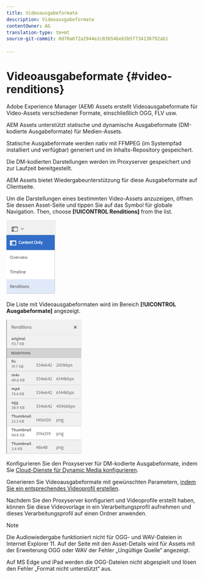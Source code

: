 ```yaml
---
title: Videoausgabeformate
description: Videoausgabeformate
contentOwner: AG
translation-type: tm+mt
source-git-commit: 0d70a672a2944e2c03b54beb3b5f734136792ab1

---
```



# Videoausgabeformate {#video-renditions}

Adobe Experience Manager (AEM) Assets erstellt Videoausgabeformate für Video-Assets verschiedener Formate, einschließlich OGG, FLV usw.

AEM Assets unterstützt statische und dynamische Ausgabeformate (DM-kodierte Ausgabeformate) für Medien-Assets.

Statische Ausgabeformate werden nativ mit FFMPEG (im Systempfad installiert und verfügbar) generiert und im Inhalts-Repository gespeichert.

Die DM-kodierten Darstellungen werden im Proxyserver gespeichert und zur Laufzeit bereitgestellt.

AEM Assets bietet Wiedergabeunterstützung für diese Ausgabeformate auf Clientseite.

Um die Darstellungen eines bestimmten Video-Assets anzuzeigen, öffnen Sie dessen Asset-Seite und tippen Sie auf das Symbol für globale Navigation. Then, choose **[!UICONTROL Renditions]** from the list.

![chlimage_1-478](assets/chlimage_1-478.png)

Die Liste mit Videoausgabeformaten wird im Bereich **[!UICONTROL Ausgabeformate]** angezeigt.

![chlimage_1-479](assets/chlimage_1-479.png)

Konfigurieren Sie den Proxyserver für DM-kodierte Ausgabeformate, indem Sie [Cloud-Dienste für Dynamic Media konfigurieren](config-dynamic.md).

Generieren Sie Videoausgabeformate mit gewünschten Parametern, [indem Sie ein entsprechendes Videoprofil erstellen](video-profiles.md).

Nachdem Sie den Proxyserver konfiguriert und Videoprofile erstellt haben, können Sie diese Videovorlage in ein Verarbeitungsprofil aufnehmen und dieses Verarbeitungsprofil auf einen Ordner anwenden.

>[!NOTE]
>
>Die Audiowiedergabe funktioniert nicht für OGG- und WAV-Dateien in Internet Explorer 11. Auf der Seite mit den Asset-Details wird für Assets mit der Erweiterung OGG oder WAV der Fehler „Ungültige Quelle“ angezeigt.
>
>Auf MS Edge und iPad werden die OGG-Dateien nicht abgespielt und lösen den Fehler „Format nicht unterstützt“ aus.
